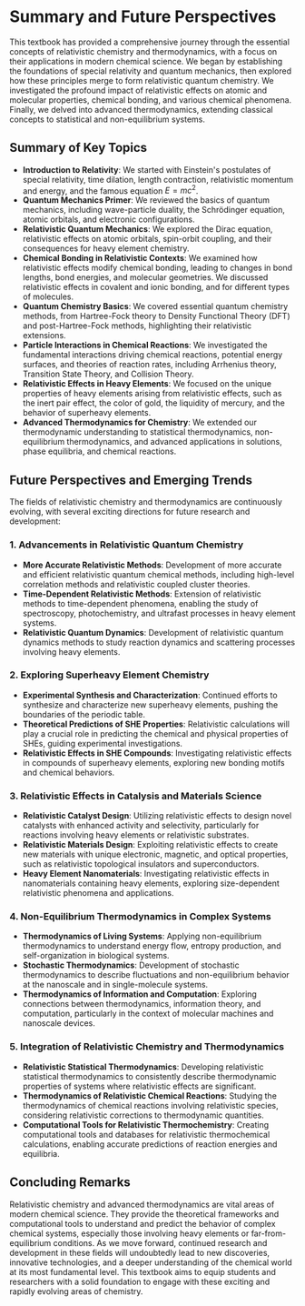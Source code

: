 # Summary and Future Perspectives

This textbook has provided a comprehensive journey through the essential concepts of relativistic chemistry and thermodynamics, with a focus on their applications in modern chemical science. We began by establishing the foundations of special relativity and quantum mechanics, then explored how these principles merge to form relativistic quantum chemistry. We investigated the profound impact of relativistic effects on atomic and molecular properties, chemical bonding, and various chemical phenomena. Finally, we delved into advanced thermodynamics, extending classical concepts to statistical and non-equilibrium systems.

## Summary of Key Topics

- **Introduction to Relativity**: We started with Einstein's postulates of special relativity, time dilation, length contraction, relativistic momentum and energy, and the famous equation $E=mc^2$.
- **Quantum Mechanics Primer**: We reviewed the basics of quantum mechanics, including wave-particle duality, the Schrödinger equation, atomic orbitals, and electronic configurations.
- **Relativistic Quantum Mechanics**: We explored the Dirac equation, relativistic effects on atomic orbitals, spin-orbit coupling, and their consequences for heavy element chemistry.
- **Chemical Bonding in Relativistic Contexts**: We examined how relativistic effects modify chemical bonding, leading to changes in bond lengths, bond energies, and molecular geometries. We discussed relativistic effects in covalent and ionic bonding, and for different types of molecules.
- **Quantum Chemistry Basics**: We covered essential quantum chemistry methods, from Hartree-Fock theory to Density Functional Theory (DFT) and post-Hartree-Fock methods, highlighting their relativistic extensions.
- **Particle Interactions in Chemical Reactions**: We investigated the fundamental interactions driving chemical reactions, potential energy surfaces, and theories of reaction rates, including Arrhenius theory, Transition State Theory, and Collision Theory.
- **Relativistic Effects in Heavy Elements**: We focused on the unique properties of heavy elements arising from relativistic effects, such as the inert pair effect, the color of gold, the liquidity of mercury, and the behavior of superheavy elements.
- **Advanced Thermodynamics for Chemistry**: We extended our thermodynamic understanding to statistical thermodynamics, non-equilibrium thermodynamics, and advanced applications in solutions, phase equilibria, and chemical reactions.

## Future Perspectives and Emerging Trends

The fields of relativistic chemistry and thermodynamics are continuously evolving, with several exciting directions for future research and development:

### 1. Advancements in Relativistic Quantum Chemistry

- **More Accurate Relativistic Methods**: Development of more accurate and efficient relativistic quantum chemical methods, including high-level correlation methods and relativistic coupled cluster theories.
- **Time-Dependent Relativistic Methods**: Extension of relativistic methods to time-dependent phenomena, enabling the study of spectroscopy, photochemistry, and ultrafast processes in heavy element systems.
- **Relativistic Quantum Dynamics**: Development of relativistic quantum dynamics methods to study reaction dynamics and scattering processes involving heavy elements.

### 2. Exploring Superheavy Element Chemistry

- **Experimental Synthesis and Characterization**: Continued efforts to synthesize and characterize new superheavy elements, pushing the boundaries of the periodic table.
- **Theoretical Predictions of SHE Properties**: Relativistic calculations will play a crucial role in predicting the chemical and physical properties of SHEs, guiding experimental investigations.
- **Relativistic Effects in SHE Compounds**: Investigating relativistic effects in compounds of superheavy elements, exploring new bonding motifs and chemical behaviors.

### 3. Relativistic Effects in Catalysis and Materials Science

- **Relativistic Catalyst Design**: Utilizing relativistic effects to design novel catalysts with enhanced activity and selectivity, particularly for reactions involving heavy elements or relativistic substrates.
- **Relativistic Materials Design**: Exploiting relativistic effects to create new materials with unique electronic, magnetic, and optical properties, such as relativistic topological insulators and superconductors.
- **Heavy Element Nanomaterials**: Investigating relativistic effects in nanomaterials containing heavy elements, exploring size-dependent relativistic phenomena and applications.

### 4. Non-Equilibrium Thermodynamics in Complex Systems

- **Thermodynamics of Living Systems**: Applying non-equilibrium thermodynamics to understand energy flow, entropy production, and self-organization in biological systems.
- **Stochastic Thermodynamics**: Development of stochastic thermodynamics to describe fluctuations and non-equilibrium behavior at the nanoscale and in single-molecule systems.
- **Thermodynamics of Information and Computation**: Exploring connections between thermodynamics, information theory, and computation, particularly in the context of molecular machines and nanoscale devices.

### 5. Integration of Relativistic Chemistry and Thermodynamics

- **Relativistic Statistical Thermodynamics**: Developing relativistic statistical thermodynamics to consistently describe thermodynamic properties of systems where relativistic effects are significant.
- **Thermodynamics of Relativistic Chemical Reactions**: Studying the thermodynamics of chemical reactions involving relativistic species, considering relativistic corrections to thermodynamic quantities.
- **Computational Tools for Relativistic Thermochemistry**: Creating computational tools and databases for relativistic thermochemical calculations, enabling accurate predictions of reaction energies and equilibria.

## Concluding Remarks

Relativistic chemistry and advanced thermodynamics are vital areas of modern chemical science. They provide the theoretical frameworks and computational tools to understand and predict the behavior of complex chemical systems, especially those involving heavy elements or far-from-equilibrium conditions. As we move forward, continued research and development in these fields will undoubtedly lead to new discoveries, innovative technologies, and a deeper understanding of the chemical world at its most fundamental level. This textbook aims to equip students and researchers with a solid foundation to engage with these exciting and rapidly evolving areas of chemistry.
